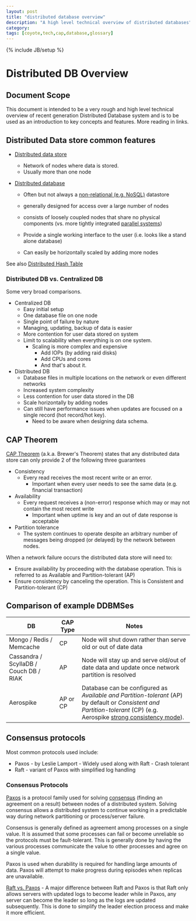 ```yaml
---
layout: post
title: "distributed database overview"
description: "A high level technical overview of distributed databases"
category:
tags: [coyote,tech,cap,database,glossary]
---
```

{% include JB/setup %}



# Distributed DB Overview

## Document Scope

This document is intended to be a very rough and high level technical overview of recent generation Distributed Database system and is to be used as an introduction to key concepts and features.  More reading in links.

## Distributed Data store common features

- [Distributed data store](https://en.wikipedia.org/wiki/Distributed_data_store)

  - Network of nodes where data is stored.
  - Usually more than one node

- [Distributed database](https://en.wikipedia.org/wiki/Distributed_database)

  - Often but not always a [non-relational (e.g. NoSQL)](https://en.wikipedia.org/wiki/NoSQL) datastore

  - generally designed for access over a large number of nodes
  - consists of loosely coupled nodes that share no physical components (vs. more tightly integrated [parallel systems](https://en.wikipedia.org/wiki/Parallel_computing))
  - Provide a single working interface to the user (i.e. looks like a stand alone database)
  - Can easily be horizontally scaled by adding more nodes

See also [Distributed Hash Table](https://en.wikipedia.org/wiki/Distributed_hash_table)

### Distributed DB vs. Centralized DB

Some very broad comparisons.

- Centralized DB
  - Easy initial setup
  - One database file on one node
  - Single point of failure by nature
  - Managing, updating, backup of data is easier
  - More contention for user data stored on system
  - Limit to scalability when everything is on one system.  
    - Scaling is more complex and expensive
      - Add IOPs (by adding raid disks)
      - Add CPUs and cores
      - And that's about it.
- Distributed DB
  - Database files in multiple locations on the network or even different networks
  - Increased system complexity
  - Less contention for user data stored in the DB
  - Scale horizontally by adding nodes
  - Can still have performance issues when updates are focused on a single record (hot record/hot key). 
    - Need to be aware when designing data schema.

## CAP Theorem 

[CAP Theorem](https://en.wikipedia.org/wiki/CAP_theorem) (a.k.a. Brewer's Theorem) states that any distributed data store can only provide 2 of the following three guarantees

- Consistency
  - Every read receives the most recent write or an error.
    - Important when every user needs to see the same data (e.g. financial transaction)
- Availability
  - Every request receives a (non-error) response which may or may not contain the most recent write
    - Important when uptime is key and an out of date response is acceptable
- Partition tolerance
  - The system continues to operate despite an arbitrary number of messages being dropped (or delayed) by the network between nodes.

When a network failure occurs the distributed data store will need to:

- Ensure availability by proceeding with the database operation.  This is referred to as Available and Partition-tolerant (AP)
- Ensure consistency by canceling the operation.  This is Consistent and Partition-tolerant (CP)

## Comparison of example DDBMSes

| DB                                     | CAP Type | Notes                                                        |
| -------------------------------------- | -------- | ------------------------------------------------------------ |
| Mongo / Redis / Memcache               | CP       | Node will shut down rather than serve old or out of date data |
| Cassandra / ScyllaDB / Couch DB / RIAK | AP       | Node will stay up and serve old/out of date data and update once network partition is resolved |
| Aerospike                              | AP or CP | Database can be configured as *Available and Partition-tolerant* (AP) by default or *Consistent and Partition-tolerant* (CP) (e.g. Aerospike [strong consistency mode](https://docs.aerospike.com/server/architecture/consistency)). |



## Consensus protocols

Most common protocols used include:

- Paxos - by Leslie Lamport - Widely used along with Raft - Crash tolerant
- Raft - variant of Paxos with simplified log handling

### Consensus Protocols

[Paxos](https://en.wikipedia.org/wiki/Paxos_(computer_science)) is a protocol family used for solving [consensus](https://en.wikipedia.org/wiki/Consensus_(computer_science)) (finding an agreement on a result) between nodes of a distributed system.  Solving consensus allows a distributed system to continue working in a predictable way during network partitioning or process/server failure. 

Consensus is generally defined as agreement among processes on a single value.  It is assumed that some processes can fail or become unreliable so the protocols must be fault-tolerant.  This is generally done by having the various processes communicate the value to other processes and agree on a single value.  

Paxos is used when durability is required for handling large amounts of data.  Paxos will attempt to make progress during episodes when replicas are unavailable.

[Raft vs. Paxos](https://arxiv.org/pdf/2004.05074) - A major difference between Raft and Paxos is that Raft only allows servers with updated logs to become leader while in Paxos, any server can become the leader so long as the logs are updated subsequently. This is done to simplify the leader election process and make it more efficient. 

